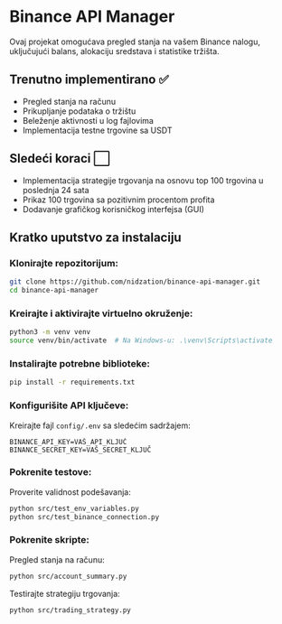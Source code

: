 # Binance API Manager

Ovaj projekat omogućava pregled stanja na vašem Binance nalogu, uključujući balans, alokaciju sredstava i statistike tržišta.

## Trenutno implementirano ✅
- Pregled stanja na računu
- Prikupljanje podataka o tržištu
- Beleženje aktivnosti u log fajlovima
- Implementacija testne trgovine sa USDT

## Sledeći koraci ⬜
- Implementacija strategije trgovanja na osnovu top 100 trgovina u poslednja 24 sata
- Prikaz 100 trgovina sa pozitivnim procentom profita
- Dodavanje grafičkog korisničkog interfejsa (GUI)

## Kratko uputstvo za instalaciju

### Klonirajte repozitorijum:
```bash
git clone https://github.com/nidzation/binance-api-manager.git
cd binance-api-manager
```

### Kreirajte i aktivirajte virtuelno okruženje:
```bash
python3 -m venv venv
source venv/bin/activate  # Na Windows-u: .\venv\Scripts\activate
```

### Instalirajte potrebne biblioteke:
```bash
pip install -r requirements.txt
```

### Konfigurišite API ključeve:
Kreirajte fajl `config/.env` sa sledećim sadržajem:
```
BINANCE_API_KEY=VAŠ_API_KLJUČ
BINANCE_SECRET_KEY=VAŠ_SECRET_KLJUČ
```

### Pokrenite testove:
Proverite validnost podešavanja:
```bash
python src/test_env_variables.py
python src/test_binance_connection.py
```

### Pokrenite skripte:
Pregled stanja na računu:
```bash
python src/account_summary.py
```

Testirajte strategiju trgovanja:
```bash
python src/trading_strategy.py
```

